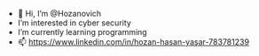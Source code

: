 - 👋 Hi, I’m @Hozanovich
- I’m interested in cyber security
- I’m currently learning programming
- 📫 https://www.linkedin.com/in/hozan-hasan-yaşar-783781239

<!---
Hozanovich/Hozanovich is a ✨ special ✨ repository because its `README.md` (this file) appears on your GitHub profile.
You can click the Preview link to take a look at your changes.
--->
